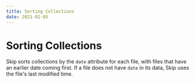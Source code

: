 ```yaml
---
title: Sorting Collections
date: 2021-02-05
---
```

# Sorting Collections

Skip sorts collections by the `date` attribute for each file, with files that have an earlier date coming first.
If a file does not have `date` in its data, Skip uses the file's last modified time.